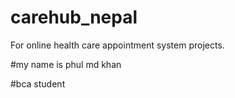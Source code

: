 # carehub_nepal
For online health care appointment system projects.


#my name is phul md khan

#bca student